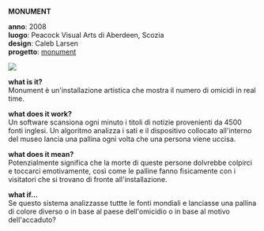 **MONUMENT**

**anno**: 2008 <br>
**luogo**: Peacock Visual Arts di Aberdeen, Scozia <br>
**design**: Caleb Larsen <br>
**progetto**: [monument](http://caleblarsen.com/monument/)


![](http://i0.wp.com/caleblarsen.com/wordpress/wp-content/uploads/2013/01/CalebLarsen_03.jpg)


**what is it?** <br>
Monument è un'installazione artistica che mostra il numero di omicidi in real time.

**what does it work?** <br>
Un software scansiona ogni minuto i titoli di notizie provenienti da 4500 fonti inglesi. Un algoritmo analizza i sati e il dispositivo collocato all'interno del museo lancia una pallina ogni volta che una persona viene uccisa.


**what does it mean?** <br>
Potenzialmente significa che la morte di queste persone dolvrebbe colpirci e toccarci emotivamente, così come le palline fanno fisicamente con i visitatori che si trovano di fronte all'installazione.

**what if...** <br>
Se questo sistema analizzasse tuttte le fonti mondiali e lanciasse una pallina di colore diverso o in base al paese dell'omicidio o in base al motivo dell'accaduto?
